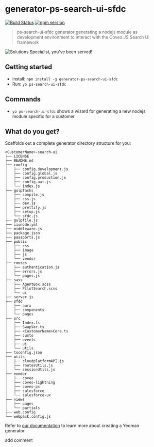 # generator-ps-search-ui-sfdc

[![Build Status](https://travis-ci.org/jfallaire/generator-ps-search-ui-sfdc.svg?branch=master)](https://travis-ci.org/jfallaire/generator-ps-search-ui-sfdc) [![npm version](https://badge.fury.io/js/generator-ps-search-ui-sfdc.svg)](https://badge.fury.io/js/generator-ps-search-ui-sfdc)

> ps-search-ui-sfdc generator generating a nodejs module as development environment to interact with the Coveo JS Search UI framework

![Solutions Specialist, you've been served!](https://i.imgflip.com/1jaox9.jpg)


## Getting started

- Install: `npm install -g generator-ps-search-ui-sfdc`
- Run: `yo ps-search-ui-sfdc`


## Commands

* `yo ps-search-ui-sfdc` shows a wizard for generating a new nodejs module specific for a customer


## What do you get?

Scaffolds out a complete generator directory structure for you:

```
<CustomerName>-search-ui
├── LICENSE
├── README.md
├── config
│   ├── config.development.js
│   ├── config.global.js
│   ├── config.production.js
│   ├── config.uat.js
│   └── index.js
├── gulpTasks
│   ├── compile.js
│   ├── css.js
│   ├── dev.js
│   ├── prettify.js
│   ├── setup.js
│   └── sfdc.js
├── gulpfile.js
├── iisnode.yml
├── middleware.js
├── package.json
├── passports.js
├── public
│   ├── css
│   ├── image
│   ├── js
│   └── vendor
├── routes
│   ├── authentication.js
│   ├── errors.js
│   └── pages.js
├── sass
│   ├── AgentBox.scss
│   ├── PilotSearch.scss
│   └── ui
├── server.js
├── sfdc
│   ├── aura
│   ├── components
│   └── pages
├── src
│   ├── Index.ts
│   ├── SwapVar.ts
│   ├── <CustomerName>Core.ts
│   ├── custo
│   ├── events
│   ├── ui
│   └── utils
├── tsconfig.json
├── utils
│   ├── cloudplatformAPI.js
│   ├── routesUtils.js
│   └── sessionUtils.js
├── vendor
│   ├── coveo
│   ├── coveo-lightning
│   ├── coveo-ps
│   ├── salesforce
│   └── salesforce-ux
├── views
│   ├── pages
│   └── partials
├── web.config
└── webpack.config.js
```

Refer to [our documentation](http://yeoman.io/authoring/) to learn more about creating a Yeoman generator.

add comment